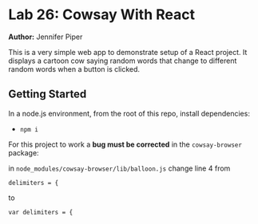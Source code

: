 Lab 26: Cowsay With React
===

**Author:** Jennifer Piper

This is a very simple web app to demonstrate setup of a React project. It displays a cartoon cow saying random words that change to different random words when a button is clicked.


## Getting Started
In a node.js environment, from the root of this repo, install dependencies:
* `npm i`

For this project to work a **bug must be corrected** in the `cowsay-browser` package:

in 
```node_modules/cowsay-browser/lib/balloon.js```
change line 4 from 
```
delimiters = {
```
to
```
var delimiters = {
```
